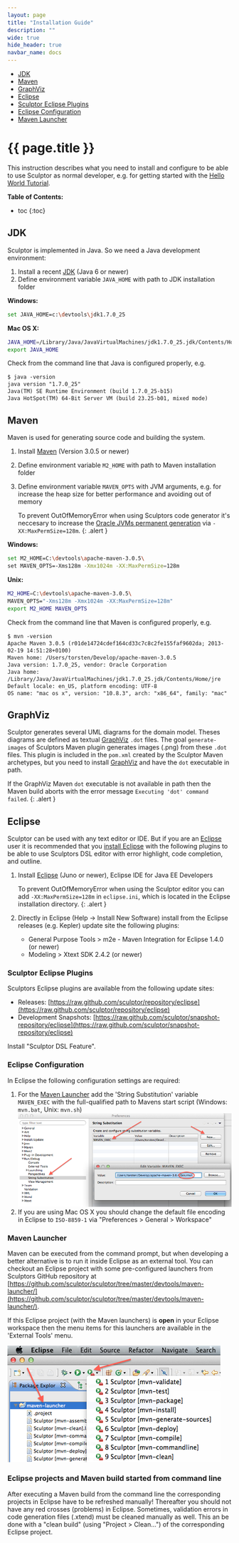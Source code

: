 ```yaml
---
layout: page
title: "Installation Guide"
description: ""
wide: true
hide_header: true
navbar_name: docs
---
```

<div class="row">
  <div class="sidebar span3">
    <ul id="sidenav" class="nav nav-list affix">
      <li class="active"><a href="#jdk">JDK</a></li>
      <li><a href="#maven">Maven</a></li>
      <li><a href="#graphviz">GraphViz</a></li>
      <li><a href="#eclipse">Eclipse</a></li>
      <li><a href="#sculptor-eclipse-plugins">Sculptor Eclipse Plugins</a></li>
      <li><a href="#eclipse-configuration">Eclipse Configuration</a></li>
      <li><a href="#maven-launcher">Maven Launcher</a></li>
    </ul>
  </div>
  <div class="span9">
    <div class="page-header">
      <h1>{{ page.title }}</h1>
    </div>
    <div markdown="1">

This instruction describes what you need to install and configure to be able to use Sculptor as normal developer, e.g. for getting started with the [Hello World Tutorial](hello-world-tutorial).

**Table of Contents:**

* toc
{:toc}


## JDK

Sculptor is implemented in Java. So we need a Java development environment:

1. Install a recent [JDK](http://www.oracle.com/technetwork/java/javase/downloads/) (Java 6 or newer)
2. Define environment variable `JAVA_HOME` with path to JDK installation folder

**Windows:**

~~~ sh
set JAVA_HOME=c:\devtools\jdk1.7.0_25
~~~

**Mac OS X:**

~~~ sh
JAVA_HOME=/Library/Java/JavaVirtualMachines/jdk1.7.0_25.jdk/Contents/Home
export JAVA_HOME
~~~

Check from the command line that Java is configured properly, e.g.

~~~
$ java -version
java version "1.7.0_25"
Java(TM) SE Runtime Environment (build 1.7.0_25-b15)
Java HotSpot(TM) 64-Bit Server VM (build 23.25-b01, mixed mode)
~~~


## Maven

Maven is used for generating source code and building the system.

1. Install [Maven](http://maven.apache.org/download.html) (Version 3.0.5 or newer)
2. Define environment variable `M2_HOME` with path to Maven installation folder
2. Define environment variable `MAVEN_OPTS` with JVM arguments, e.g. for increase the heap size for better performance and avoiding out of memory

   To prevent OutOfMemoryError when using Sculptors code generator it's neccesary to increase the [Oracle JVMs permanent generation](https://blogs.oracle.com/jonthecollector/entry/presenting_the_permanent_generation) via `-XX:MaxPermSize=128m`.
   {: .alert }

**Windows:**

~~~ sh
set M2_HOME=C:\devtools\apache-maven-3.0.5\
set MAVEN_OPTS=-Xms128m -Xmx1024m -XX:MaxPermSize=128m
~~~

**Unix:**

~~~ sh
M2_HOME=C:\devtools\apache-maven-3.0.5\
MAVEN_OPTS="-Xms128m -Xmx1024m -XX:MaxPermSize=128m"
export M2_HOME MAVEN_OPTS
~~~

Check from the command line that Maven is configured properly, e.g.

~~~
$ mvn -version
Apache Maven 3.0.5 (r01de14724cdef164cd33c7c8c2fe155faf9602da; 2013-02-19 14:51:28+0100)
Maven home: /Users/torsten/Develop/apache-maven-3.0.5
Java version: 1.7.0_25, vendor: Oracle Corporation
Java home: /Library/Java/JavaVirtualMachines/jdk1.7.0_25.jdk/Contents/Home/jre
Default locale: en_US, platform encoding: UTF-8
OS name: "mac os x", version: "10.8.3", arch: "x86_64", family: "mac"
~~~


## GraphViz

Sculptor generates several UML diagrams for the domain model. Theses diagrams are defined as textual [GraphViz](http://www.graphviz.org/) `.dot` files.
The goal `generate-images` of Sculptors Maven plugin generates images (.png) from these `.dot` files. This plugin is included in the `pom.xml`
created by the Sculptor Maven archetypes, but you need to install [GraphViz](http://www.graphviz.org/) and have the `dot` executable in path.

If the GraphViz Maven `dot` executable is not available in path then the Maven build aborts with the error message `Executing 'dot' command failed`.
{: .alert }


## Eclipse

Sculptor can be used with any text editor or IDE. But if you are an [Eclipse](http://eclipse.org/) user it is recommended that you
[install Eclipse](http://eclipse.org/downloads/) with the following plugins to be able to use Sculptors DSL editor with error highlight, code completion, and outline.

1. Install [Eclipse](http://www.eclipse.org/downloads/) (Juno or newer), Eclipse IDE for Java EE Developers

   To prevent OutOfMemoryError when using the Sculptor editor you can add `-XX:MaxPermSize=128m` in `eclipse.ini`, which is located in the Eclipse installation directory.
   {: .alert }

2. Directly in Eclipse (Help -> Install New Software) install from the Eclipse releases (e.g. Kepler) update site the following plugins:
   * General Purpose Tools > m2e - Maven Integration for Eclipse 1.4.0 (or newer)
   * Modeling > Xtext SDK 2.4.2 (or newer)


### Sculptor Eclipse Plugins

Sculptors Eclipse plugins are available from the following update sites:

* Releases: [https://raw.github.com/sculptor/repository/eclipse](https://raw.github.com/sculptor/repository/eclipse)
* Development Snapshots: [https://raw.github.com/sculptor/snapshot-repository/eclipse](https://raw.github.com/sculptor/snapshot-repository/eclipse)
 
Install "Sculptor DSL Feature".


### Eclipse Configuration

In Eclipse the following configuration settings are required:

1. For the [Maven Launcher](#maven-launcher) add the 'String Substitution' variable `MAVEN_EXEC` with the full-qualified path to Mavens start script (Windows: `mvn.bat`, Unix: `mvn.sh`)  
![Maven Exec Variable](/images/documentation/installation/maven-exec-variable.png)
2. If you are using Mac OS X you should change the default file encoding in Eclipse to `ISO-8859-1` via "Preferences > General > Workspace"


### Maven Launcher

Maven can be executed from the command prompt, but when developing a better alternative is to run it inside Eclipse as an external tool. You can checkout an Eclipse project with some pre-configured launchers from Sculptors GitHub repository at [https://github.com/sculptor/sculptor/tree/master/devtools/maven-launcher/](https://github.com/sculptor/sculptor/tree/master/devtools/maven-launcher/). 

If this Eclipse project (with the Maven launchers) is **open** in your Eclipse workspace then the menu items for this launchers are available in the 'External Tools' menu.

![External Tools Menu](/images/documentation/installation/external-tools-menu.png)


### Eclipse projects and Maven build started from command line

After executing a Maven build from the command line the corresponding projects in Eclipse have to be refreshed manually! Thereafter you should not have any red crosses (problems) in Eclipse. Sometimes, validation errors in code generation files (.xtend) must be cleaned manually as well. This an be done with a "clean build" (using "Project > Clean...") of the corresponding Eclipse project.

  </div>
</div>

